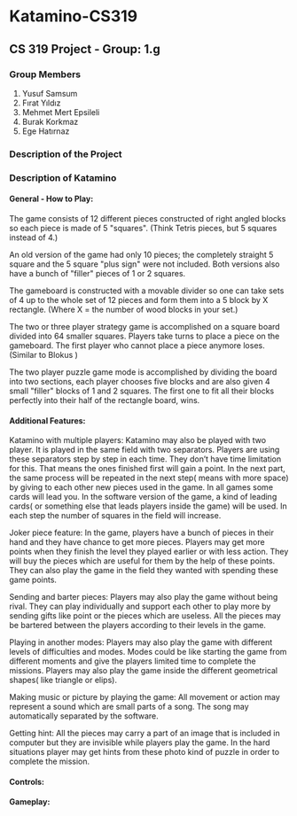 # Katamino-CS319
## CS 319 Project - Group: 1.g

### Group Members
1) Yusuf Samsum
2) Fırat Yıldız
3) Mehmet Mert Epsileli
4) Burak Korkmaz
5) Ege Hatırnaz

### Description of the Project

### Description of Katamino


#### General - How to Play:
The game consists of 12 different pieces constructed of right angled blocks so each
piece is made of 5 &quot;squares&quot;. (Think Tetris pieces, but 5 squares instead of 4.)

An old version of the game had only 10 pieces; the completely straight 5 square
and the 5 square &quot;plus sign&quot; were not included. Both versions also have a bunch of
&quot;filler&quot; pieces of 1 or 2 squares.

The gameboard is constructed with a movable divider so one can take sets of 4 up
to the whole set of 12 pieces and form them into a 5 block by X rectangle. (Where
X = the number of wood blocks in your set.)

The two or three player strategy game is accomplished on a square board divided
into 64 smaller squares. Players take turns to place a piece on the gameboard. The
first player who cannot place a piece anymore loses. (Similar to Blokus )

The two player puzzle game mode is accomplished by dividing the board into two
sections, each player chooses five blocks and are also given 4 small &quot;filler&quot; blocks
of 1 and 2 squares. The first one to fit all their blocks perfectly into their half of the
rectangle board, wins.

#### Additional Features:
Katamino with multiple players: Katamino may also be played with two
player. It is played in the same field with two separators. Players are using
these separators step by step in each time. They don’t have time limitation
for this. That means the ones finished first will gain a point. In the next part,
the same process will be repeated in the next step( means with more
space) by giving to each other new pieces used in the game. In all games
some cards will lead you. In the software version of the game, a kind of
leading cards( or something else that leads players inside the game) will be
used. In each step the number of squares in the field will increase.

Joker piece feature: In the game, players have a bunch of pieces in their
hand and they have chance to get more pieces. Players may get more
points when they finish the level they played earlier or with less action.
They will buy the pieces which are useful for them by the help of these
points. They can also play the game in the field they wanted with spending
these game points.

Sending and barter pieces: Players may also play the game without being
rival. They can play individually and support each other to play more by
sending gifts like point or the pieces which are useless. All the pieces may
be bartered between the players according to their levels in the game.

Playing in another modes: Players may also play the game with different
levels of difficulties and modes. Modes could be like starting the game from
different moments and give the players limited time to complete the
missions. Players may also play the game inside the different geometrical
shapes( like triangle or elips).

Making music or picture by playing the game: All movement or action may
represent a sound which are small parts of a song. The song may
automatically separated by the software.

Getting hint: All the pieces may carry a part of an image that is included in
computer but they are invisible while players play the game. In the hard
situations player may get hints from these photo kind of puzzle in order to
complete the mission.

#### Controls:


#### Gameplay:




